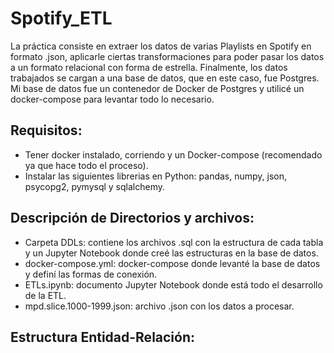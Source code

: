 # Spotify_ETL
La práctica consiste en extraer los datos de varias Playlists en Spotify en formato .json, aplicarle ciertas transformaciones para poder pasar los datos a un formato relacional con forma de estrella. Finalmente, los datos trabajados se cargan a una base de datos, que en este caso, fue Postgres. Mi base de datos fue un contenedor de Docker de Postgres y utilicé un docker-compose para levantar todo lo necesario.

## Requisitos:
- Tener docker instalado, corriendo y un Docker-compose (recomendado ya que hace todo el proceso).
- Instalar las siguientes librerias en Python: pandas, numpy, json, psycopg2, pymysql y sqlalchemy.

## Descripción de Directorios y archivos:
- Carpeta DDLs: contiene los archivos .sql con la estructura de cada tabla y un Jupyter Notebook donde creé las estructuras en la base de datos.
- docker-compose.yml: docker-compose donde levanté la base de datos y definí las formas de conexión.
- ETLs.ipynb: documento Jupyter Notebook donde está todo el desarrollo de la ETL.
- mpd.slice.1000-1999.json: archivo .json con los datos a procesar.

## Estructura Entidad-Relación:
